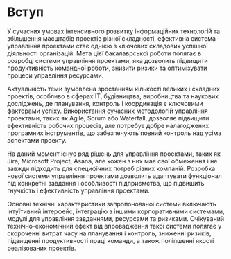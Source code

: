 # Вступ

У сучасних умовах інтенсивного розвитку інформаційних технологій та збільшення масштабів проектів різної складності, ефективна система управління проектами стає однією з ключових складових успішної діяльності організацій. Мета цієї бакалаврської роботи полягає в розробці системи управління проектами, яка дозволить підвищити продуктивність командної роботи, знизити ризики та оптимізувати процеси управління ресурсами.

Актуальність теми зумовлена зростанням кількості великих і складних проектів, особливо в сферах IT, будівництва, виробництва та наукових досліджень, де планування, контроль і координація є ключовими факторами успіху. Використання сучасних методологій управління проектами, таких як Agile, Scrum або Waterfall, дозволяє підвищити ефективність робочих процесів, але потребує добре налагоджених програмних інструментів, що забезпечують повний контроль над усіма аспектами проекту.

На даний момент існує ряд рішень для управління проектами, таких як Jira, Microsoft Project, Asana, але кожен з них має свої обмеження і не завжди підходить для специфічних потреб різних компаній. Розробка нової системи управління проектами дозволить адаптувати функціонал під конкретні завдання і особливості підприємства, що підвищить гнучкість і ефективність управління проектами.

Основні технічні характеристики запропонованої системи включають інтуїтивний інтерфейс, інтеграцію з іншими корпоративними системами, модулі для управління завданнями, ресурсами та ризиками. Очікуваний технічно-економічний ефект від впровадження такої системи полягає у скороченні витрат часу на планування і контроль, зниженні ризиків, підвищенні продуктивності праці команди, а також поліпшенні якості реалізованих проектів.
